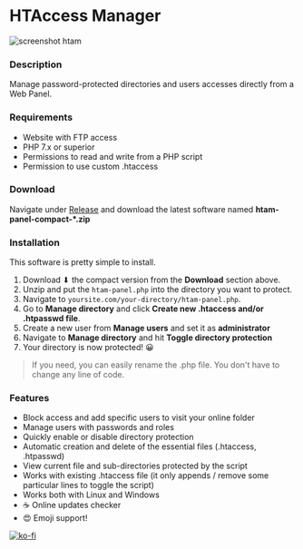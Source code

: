 # HTAccess Manager

![screenshot htam](https://i.imgur.com/U7Sz3LI.png)

### Description

Manage password-protected directories and users accesses directly from a Web Panel.

### Requirements

- Website with FTP access
- PHP 7.x or superior
- Permissions to read and write from a PHP script
- Permission to use custom .htaccess

### Download

Navigate under [Release](https://github.com/Maxelweb/HTAM/releases) and download the latest software named 
**htam-panel-compact-\*.zip**

### Installation

This software is pretty simple to install.

1. Download ⬇ the compact version from the **Download** section above.
2. Unzip and put the `htam-panel.php` into the directory you want to protect.
3. Navigate to `yoursite.com/your-directory/htam-panel.php`.
4. Go to **Manage directory** and click **Create new .htaccess and/or .htpasswd file**.
5. Create a new user from **Manage users** and set it as **administrator**
6. Navigate to **Manage directory** and hit **Toggle directory protection**
7. Your directory is now protected! 😀

> If you need, you can easily rename the .php file. You don't have to change any line of code.

### Features

- Block access and add specific users to visit your online folder
- Manage users with passwords and roles
- Quickly enable or disable directory protection
- Automatic creation and delete of the essential files (.htaccess, .htpasswd)
- View current file and sub-directories protected by the script
- Works with existing .htaccess file (it only appends / remove some particular lines to toggle the script)
- Works both with Linux and Windows
- ☕ Online updates checker
- 😍 Emoji support!

[![ko-fi](https://www.ko-fi.com/img/githubbutton_sm.svg)](https://ko-fi.com/H2H6VK9N)
